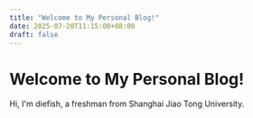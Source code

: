 ```yaml
---
title: "Welcome to My Personal Blog!"
date: 2025-07-20T11:15:00+08:00
draft: false
---
```

 
# Welcome to My Personal Blog!
 
Hi, I'm diefish, a freshman from Shanghai Jiao Tong University.